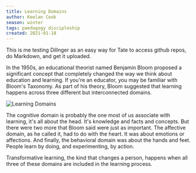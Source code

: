 ```yaml
---
title: Learning Domains
author: Keelan Cook
season: winter
tags: paedagogy discipleship
created: 2021-01-18
---
```

This is me testing Dillnger as an easy way for Tate to access github repos, do Markdown, and get it uploaded.

 In the 1950s, an educational theorist named Benjamin Bloom proposed a significant concept that completely changed the way we think about education and learning. If you're an educator, you may be familiar with Bloom's Taxonomy. As part of his theory, Bloom suggested that learning happens across three different but interconnected domains. 

![Learning Domains](https://i.imgur.com/Ft2l6cy.png)

The cognitive domain is probably the one most of us associate with learning, it's all about the head. It's knowledge and facts and concepts. But there were two more that Bloom said were just as important. The affective domain, as he called it, had to do with the heart. It was about emotions or affections. And finally, the behavioral domain was about the hands and feet. People learn by doing, and experimenting, by action.

Transformative learning, the kind that changes a person, happens when all three of these domains are included in the learning process.

